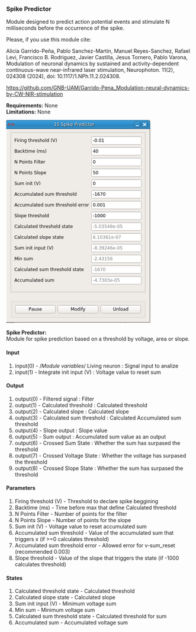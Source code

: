 ### Spike Predictor

Module designed to predict action potential events and stimulate N milliseconds before the occurrence of the spike.

Please, if you use this module cite:

Alicia Garrido-Peña, Pablo Sanchez-Martin, Manuel Reyes-Sanchez, Rafael Levi, Francisco B. Rodriguez, Javier Castilla, Jesus Tornero, Pablo Varona, Modulation of neuronal dynamics by sustained and activity-dependent continuous-wave near-infrared laser stimulation, Neurophoton. 11(2), 024308 (2024), doi: 10.1117/1.NPh.11.2.024308. 

https://github.com/GNB-UAM/Garrido-Pena_Modulation-neural-dynamics-by-CW-NIR-stimulation

**Requirements:** None  
**Limitations:** None  

![Spike Predictor GUI](spike_predictor.png)

<!--start-->
<p><b>Spike Predictor:</b><br>Module for spike prediction based on a threshold by voltage, area or slope.</p>
<!--end-->

#### Input
1. input(0) - /*Module variables*/ Living neuron : Signal input to analize
2. input(1) - Integrate init input (V) : Voltage value to reset sum

#### Output
1. output(0) - Filtered signal : Filter
2. output(1) - Calculated threshold : Calculated threshold
3. output(2) - Calculated slope : Calculated slope
4. output(3) - Calculated sum threshold : Calculated Accumulated sum threshold
5. output(4) - Slope output : Slope value
6. output(5) - Sum output : Accumulated sum value as an output
7. output(6) - Crossed Sum State : Whether the sum has surpased the threshold
8. output(7) - Crossed Voltage State : Whether the voltage has surpased the threshold
9. output(8) - Crossed Slope State : Whether the sum has surpased the threshold

#### Parameters
1. Firing threshold (V) - Threshold to declare spike beggining
2. Backtime (ms) - Time before max that define Calculated threshold
3. N Points Filter - Number of points for the filter
4. N Points Slope - Number of points for the slope
5. Sum init (V) - Voltage value to reset accumulated sum
6. Accumulated sum threshold - Value of the accumulated sum that triggers x (if >=0 calculates threshold)
7. Accumulated sum threshold error - Allowed error for v-sum_reset (recommended 0.003)
8. Slope threshold - Value of the slope that triggers the state (if -1000 calculates threshold)

#### States
1. Calculated threshold state - Calculated threshold
2. Calculated slope state - Calculated slope
3. Sum init input (V) - Minimum voltage sum
4. Min sum - Minimum voltage sum
5. Calculated sum threshold state - Calculated threshold for sum
6. Accumulated sum - Accumulated voltage sum

